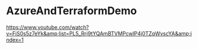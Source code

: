 # AzureAndTerraformDemo
https://www.youtube.com/watch?v=FiS0s5z7eYk&amp;list=PL5_Rrj9tYQAmBTVMPcwlP4j0TZqWvscYA&amp;index=1
